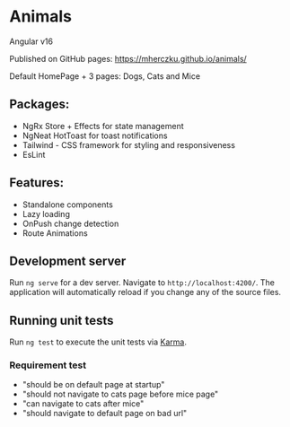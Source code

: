 # Animals

Angular v16

Published on GitHub pages: https://mherczku.github.io/animals/

Default HomePage + 3 pages: Dogs, Cats and Mice


## Packages:
* NgRx Store + Effects for state management
* NgNeat HotToast for toast notifications
* Tailwind - CSS framework for styling and responsiveness
* EsLint

## Features:
* Standalone components
* Lazy loading
* OnPush change detection
* Route Animations

## Development server

Run `ng serve` for a dev server. Navigate to `http://localhost:4200/`. The application will automatically reload if you change any of the source files.


## Running unit tests

Run `ng test` to execute the unit tests via [Karma](https://karma-runner.github.io).

### Requirement test
 
* "should be on default page at startup"
* "should not navigate to cats page before mice page"
* "can navigate to cats after mice"
* "should navigate to default page on bad url"

